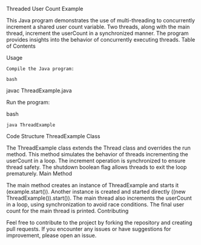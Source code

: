 Threaded User Count Example

This Java program demonstrates the use of multi-threading to concurrently increment a shared user count variable. Two threads, along with the main thread, increment the userCount in a synchronized manner. The program provides insights into the behavior of concurrently executing threads.
Table of Contents

 
Usage

    Compile the Java program:

    bash

javac ThreadExample.java

Run the program:

bash

    java ThreadExample

Code Structure
ThreadExample Class

The ThreadExample class extends the Thread class and overrides the run method. This method simulates the behavior of threads incrementing the userCount in a loop. The increment operation is synchronized to ensure thread safety. The shutdown boolean flag allows threads to exit the loop prematurely.
Main Method

The main method creates an instance of ThreadExample and starts it (example.start()). Another instance is created and started directly ((new ThreadExample()).start()). The main thread also increments the userCount in a loop, using synchronization to avoid race conditions. The final user count for the main thread is printed.
Contributing

Feel free to contribute to the project by forking the repository and creating pull requests. If you encounter any issues or have suggestions for improvement, please open an issue.
